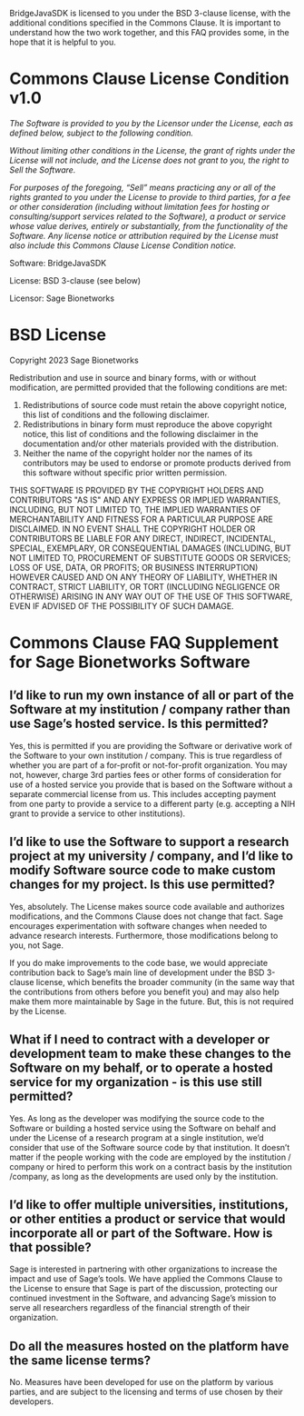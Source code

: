 BridgeJavaSDK is licensed to you under the BSD 3-clause license, with the additional conditions specified in the Commons Clause. It is important to understand how the two work together, and this FAQ provides some, in the hope that it is helpful to you.

# Commons Clause License Condition v1.0

*The Software is provided to you by the Licensor under the License, each as defined below, subject to the following condition.*

*Without limiting other conditions in the License, the grant of rights under the License will not include, and the License does not grant to you, the right to Sell the Software.*

*For purposes of the foregoing, “Sell” means practicing any or all of the rights granted to you under the License to provide to third parties, for a fee or other consideration (including without limitation fees for hosting or consulting/support services related to the Software), a product or service whose value derives, entirely or substantially, from the functionality of the Software. Any license notice or attribution required by the License must also include this Commons Clause License Condition notice.*
 
Software: BridgeJavaSDK

License: BSD 3-clause (see below)

Licensor: Sage Bionetworks
 
# BSD License

Copyright 2023 Sage Bionetworks

Redistribution and use in source and binary forms, with or without modification, are permitted provided that the following conditions are met:

1. Redistributions of source code must retain the above copyright notice, this list of conditions and the following disclaimer.
2. Redistributions in binary form must reproduce the above copyright notice, this list of conditions and the following disclaimer in the documentation and/or other materials provided with the distribution.
3. Neither the name of the copyright holder nor the names of its contributors may be used to endorse or promote products derived from this software without specific prior written permission.

THIS SOFTWARE IS PROVIDED BY THE COPYRIGHT HOLDERS AND CONTRIBUTORS "AS IS" AND ANY EXPRESS OR IMPLIED WARRANTIES, INCLUDING, BUT NOT LIMITED TO, THE IMPLIED WARRANTIES OF MERCHANTABILITY AND FITNESS FOR A PARTICULAR PURPOSE ARE DISCLAIMED. IN NO EVENT SHALL THE COPYRIGHT HOLDER OR CONTRIBUTORS BE LIABLE FOR ANY DIRECT, INDIRECT, INCIDENTAL, SPECIAL, EXEMPLARY, OR CONSEQUENTIAL DAMAGES (INCLUDING, BUT NOT LIMITED TO, PROCUREMENT OF SUBSTITUTE GOODS OR SERVICES; LOSS OF USE, DATA, OR PROFITS; OR BUSINESS INTERRUPTION) HOWEVER CAUSED AND ON ANY THEORY OF LIABILITY, WHETHER IN CONTRACT, STRICT LIABILITY, OR TORT (INCLUDING NEGLIGENCE OR OTHERWISE) ARISING IN ANY WAY OUT OF THE USE OF THIS SOFTWARE, EVEN IF ADVISED OF THE POSSIBILITY OF SUCH DAMAGE.

# Commons Clause FAQ Supplement for Sage Bionetworks Software

## I’d like to run my own instance of all or part of the Software at my institution / company rather than use Sage’s hosted service. Is this permitted?

Yes, this is permitted if you are providing the Software or derivative work of the Software to your own institution / company. This is true regardless of whether you are part of a for-profit or not-for-profit organization. You may not, however, charge 3rd parties fees or other forms of consideration for use of a hosted service you provide that is based on the Software without a separate commercial license from us. This includes accepting payment from one party to provide a service to a different party (e.g. accepting a NIH grant to provide a service to other institutions).

## I’d like to use the Software to support a research project at my university / company, and I’d like to modify Software source code to make custom changes for my project. Is this use permitted?

Yes, absolutely. The License makes source code available and authorizes modifications, and the Commons Clause does not change that fact. Sage encourages experimentation with software changes when needed to advance research interests. Furthermore, those modifications belong to you, not Sage.

If you do make improvements to the code base, we would appreciate contribution back to Sage’s main line of development  under the BSD 3-clause license, which benefits the broader community (in the same way that the contributions from others before you benefit you) and may also help make them more maintainable by Sage in the future. But, this is not required by the License.

## What if I need to contract with a developer or development team to make these changes to the Software on my behalf, or to operate a hosted service for my organization - is this use still permitted?

Yes. As long as the developer was modifying the source code to the Software or building a hosted service using the Software on behalf and under the License of a research program at a single institution, we’d consider that use of the Software source code by that institution. It doesn’t matter if the people working with the code are employed by the institution / company or hired to perform this work on a contract basis by the institution /company, as long as the developments are used only by the institution.

## I’d like to offer multiple universities, institutions, or other entities a product or service that would incorporate all or part of the Software. How is that possible?

Sage is interested in partnering with other organizations to increase the impact and use of Sage’s tools. We have applied the Commons Clause to the License  to ensure that Sage is part of the discussion, protecting our continued investment in the Software, and advancing Sage’s mission to serve all researchers regardless of the financial strength of their organization.

## Do all the measures hosted on the platform have the same license terms?

No. Measures have been developed for use on the platform by various parties, and are subject to the licensing and terms of use chosen by their developers.
